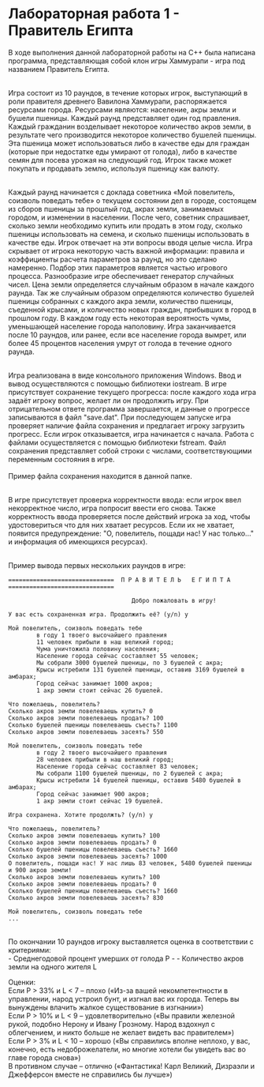 # Лабораторная работа 1 - Правитель Египта

В ходе выполнения данной лабораторной работы на С++ была написана программа, представляющая собой клон игры Хаммурапи - игра под названием Правитель Египта.
  <br /><br />
  
Игра состоит из 10 раундов, в течение которых игрок, выступающий в роли правителя древнего Вавилона Хаммурапи, распоряжается ресурсами города. 
Ресурсами являются: население, акры земли и бушели пшеницы. Каждый раунд представляет один год правления. 
Каждый гражданин возделывает некоторое количество акров земли, в результате чего производится некоторое количество бушелей пшеницы. 
Эта пшеница может использоваться либо в качестве еды для граждан (которые при недостатке еды умирают от голода), либо в качестве семян для посева урожая на следующий год. Игрок также может покупать и продавать землю, используя пшеницу как валюту. 
  <br /><br />
  
Каждый раунд начинается с доклада советника «Мой повелитель, соизволь поведать тебе» о текущем состоянии дел в городе, состоящем из сборов пшеницы за прошлый год, 
акрах земли, занимаемых городом, и изменении в населении. После чего, советник спрашивает, сколько земли необходимо купить или продать в этом году, сколько пшеницы 
использовать на семена, и сколько пшеницы использовать в качестве еды. Игрок отвечает на эти вопросы вводя целые числа. Игра скрывает от игрока некоторую часть важной 
информации: правила и коэффициенты расчета параметров за раунд, но это сделано намеренно. Подбор этих параметров является частью игрового процесса. Разнообразие игре 
обеспечивает генератор случайных чисел. Цена земли определяется случайным образом в начале каждого раунда. Так же случайным образом определяются количество бушелей 
пшеницы собранных с каждого акра земли, количество пшеницы, съеденной крысами, и количество новых граждан, прибывших в город в прошлом году. В каждом году есть некоторая 
вероятность чумы, уменьшающей население города наполовину. Игра заканчивается после 10 раундов, или ранее, если все население города вымрет, или более 45 процентов 
населения умрут от голода в течение одного раунда.
  <br /><br />
  
Игра реализована в виде консольного приложения Windows. Ввод и вывод осуществляются с помощью библиотеки iostream. В игре присутствует сохранение текущего прогресса: после каждого хода игра задаёт игроку вопрос, желает ли он продолжить игру. При отрицательном ответе программа завершается, и данные о прогрессе записываются в файл "save.dat". При последующем запуске игра проверяет наличие файла сохранения и предлагает игроку загрузить прогресс. Если игрок отказывается, игра начинается с начала. Работа с файлами осуществляется с помощью библиотеки fstream. Файл сохранения представляет собой строки с числами, соответствующими переменным состояния в игре. 
  <br /><br />
Пример файла сохранения находится в данной папке.
  <br /><br />
  
В игре присутствует проверка корректности ввода: если игрок ввел некорректное число, игра попросит ввести его снова. Также корректность ввода проверяется после действий игрока за ход, чтобы удостовериться что для них хватает ресурсов. Если их не хватает, появится предупреждение: "О, повелитель, пощади нас! У нас только..." и информация об имеющихся ресурсах).
  <br /><br />
  
Пример вывода первых нескольких раундов в игре:
  <br />
    
```
==============================  П Р А В И Т Е Л Ь   Е Г И П Т А  ==============================

                                   Добро пожаловать в игру!

У вас есть сохраненная игра. Продолжить её? (y/n) y

Мой повелитель, соизволь поведать тебе
        в году 1 твоего высочайшего правления
        11 человек прибыли в наш великий город;
        Чума уничтожила половину населения;
        Население города сейчас составляет 55 человек;
        Мы собрали 3000 бушелей пшеницы, по 3 бушелей с акра;
        Крысы истребили 131 бушелей пшеницы, оставив 3169 бушелей в амбарах;
        Город сейчас занимает 1000 акров;
        1 акр земли стоит сейчас 26 бушелей.

Что пожелаешь, повелитель?
Сколько акров земли повелеваешь купить? 0
Сколько акров земли повелеваешь продать? 100
Сколько бушелей пшеницы повелеваешь съесть? 1100
Сколько акров земли повелеваешь засеять? 550

Мой повелитель, соизволь поведать тебе
        в году 2 твоего высочайшего правления
        28 человек прибыли в наш великий город;
        Население города сейчас составляет 83 человек;
        Мы собрали 1100 бушелей пшеницы, по 2 бушелей с акра;
        Крысы истребили 14 бушелей пшеницы, оставив 5480 бушелей в амбарах;
        Город сейчас занимает 900 акров;
        1 акр земли стоит сейчас 19 бушелей.

Игра сохранена. Хотите продолжть? (y/n) y

Что пожелаешь, повелитель?
Сколько акров земли повелеваешь купить? 100
Сколько акров земли повелеваешь продать? 0
Сколько бушелей пшеницы повелеваешь съесть? 1660
Сколько акров земли повелеваешь засеять? 1000
О повелитель, пощади нас! У нас лишь 83 человек, 5480 бушелей пшеницы и 900 акров земли!
Сколько акров земли повелеваешь купить? 100
Сколько акров земли повелеваешь продать? 0
Сколько бушелей пшеницы повелеваешь съесть? 1660
Сколько акров земли повелеваешь засеять? 830

Мой повелитель, соизволь поведать тебе
...
```
 
 
  <br />
 По окончании 10 раундов игроку выставляется оценка в соответствии с критериями:
  <br />
  - Среднегодовой процент умерших от голода P
  - 
  - Количество акров земли на одного жителя L
  <br />
  
Оценки:<br />
   Если P > 33% и L < 7 – плохо («Из-за вашей некомпетентности в управлении, народ устроил бунт, и изгнал вас их города. Теперь вы вынуждены влачить жалкое существование в изгнании»)
   <br />
  Если P > 10% и L < 9 – удовлетворительно («Вы правили железной рукой, подобно Нерону и Ивану Грозному. Народ вздохнул с облегчением, и никто больше не желает видеть вас правителем»)
  <br />
  Если P > 3% и L < 10 – хорошо («Вы справились вполне неплохо, у вас, конечно, есть недоброжелатели, но многие хотели бы увидеть вас во главе города снова»)
  <br />
  В противном случае – отлично («Фантастика! Карл Великий, Дизраэли и Джефферсон вместе не справились бы лучше»)
  <br /><br />
  
